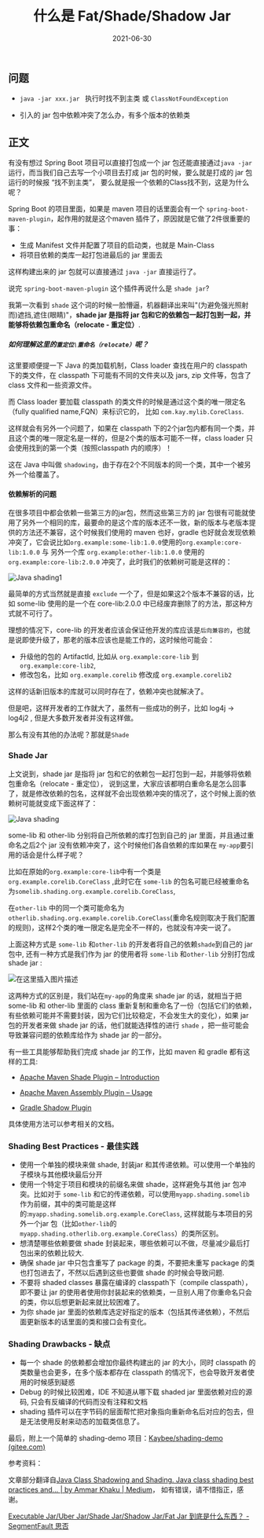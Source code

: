 ﻿---
title: 什么是 Fat/Shade/Shadow Jar
date: 2021-06-30
category:
 - 编程技术
tag:
 - 问题
 - Java
 - SHARE
---



## 问题

- `java -jar xxx.jar ` 执行时找不到主类 或 `ClassNotFoundException`

- 引入的 jar 包中依赖冲突了怎么办，有多个版本的依赖类

## 正文

有没有想过 Spring Boot 项目可以直接打包成一个 jar 包还能直接通过`java -jar`运行，而当我们自己去写一个小项目去打成 jar 包的时候，要么就是打成的 jar 包运行的时候报 “找不到主类”， 要么就是报一个依赖的Class找不到，这是为什么呢？

Spring Boot 的项目里面，如果是 maven 项目的话里面会有一个 `spring-boot-maven-plugin`，起作用的就是这个maven 插件了，原因就是它做了2件很重要的事：

- 生成 Manifest 文件并配置了项目的启动类，也就是 Main-Class
- 将项目依赖的类库一起打包进最后的 jar 里面去

这样构建出来的 jar 包就可以直接通过 `java -jar` 直接运行了。

说完 `spring-boot-maven-plugin` 这个插件再说什么是 `shade jar`?

我第一次看到 `shade` 这个词的时候一脸懵逼，机器翻译出来叫"(为避免强光照射而)遮挡,遮住(眼睛)"，**shade jar 是指将 jar 包和它的依赖包一起打包到一起，并能够将依赖包重命名（relocate - 重定位）**.

##### 如何理解这里的`重定位\重命名（relocate）`呢？

这里要顺便提一下 Java 的类加载机制，Class loader 查找在用户的 classpath 下的类文件，在 classpath 下可能有不同的文件夹以及 jars, zip 文件等，包含了 class 文件和一些资源文件。

而 Class loader 要加载 classpath 的类文件的时候是通过这个类的唯一限定名（fully qualified name,FQN）来标识它的， 比如 `com.kay.mylib.CoreClass`. 

这样就会有另外一个问题了，如果在 classpath 下的2个jar包内都有同一个类，并且这个类的唯一限定名是一样的，但是2个类的版本可能不一样，class loader 只会使用找到的第一个类（按照classpath 内的顺序）！

这在 Java 中叫做 `shadowing`，由于存在2个不同版本的同一个类，其中一个被另外一个给覆盖了。

#### 依赖解析的问题

在很多项目中都会依赖一些第三方的jar包，然而这些第三方的 jar 包很有可能就使用了另外一个相同的库，最要命的是这个库的版本还不一致，新的版本与老版本提供的方法还不兼容，这个时候我们使用的 maven 也好，gradle 也好就会发现依赖冲突了，它会说比如`org.example:some-lib:1.0.0`使用的`org.example:core-lib:1.0.0` 与 另外一个库 `org.example:other-lib:1.0.0` 使用的 `org.example:core-lib:2.0.0` 冲突了，此时我们的依赖树可能是这样的：



![Java shading1](https://img-blog.csdnimg.cn/img_convert/31e47f67540dca84cc76ce65f9b90de2.png)

最简单的方式当然就是直接 `exclude` 一个了，但是如果这2个版本不兼容的话，比如 some-lib 使用的是一个在 core-lib:2.0.0 中已经废弃删除了的方法，那这种方式就不可行了。

理想的情况下，core-lib 的开发者应该会保证他开发的库应该是`后向兼容的`，也就是说即使升级了，那老的版本应该也是能工作的，这时候他可能会：

- 升级他的包的 ArtifactId, 比如从 `org.example:core-lib` 到`org.example:core-lib2`,
- 修改包名，比如 `org.example.corelib` 修改成 `org.example.corelib2`

这样的话新旧版本的库就可以同时存在了，依赖冲突也就解决了。

但是吧，这样开发者的工作就大了，虽然有一些成功的例子，比如 log4j -> log4j2 , 但是大多数开发者并没有这样做。

那么有没有其他的办法呢？那就是`Shade`

### Shade Jar

上文说到，shade jar 是指将 jar 包和它的依赖包一起打包到一起，并能够将依赖包重命名（relocate - 重定位）， 说到这里，大家应该都明白重命名是怎么回事了，就是修改依赖的包名，这样就不会出现依赖冲突的情况了，这个时候上面的依赖树可能就变成下面这样了：

![Java shading](https://img-blog.csdnimg.cn/img_convert/1f02727f93706848e0ef80b9e45431dc.png)

some-lib 和 other-lib 分别将自己所依赖的库打包到自己的 jar 里面，并且通过重命名之后2个 jar 没有依赖冲突了，这个时候他们各自依赖的库如果在 `my-app`要引用的话会是什么样子呢？

比如在原始的`org.example:core-lib`中有一个类是`org.example.corelib.CoreClass` ,此时它在 `some-lib` 的包名可能已经被重命名为`somelib.shading.org.example.corelib.CoreClass`,

在`other-lib` 中的同一个类可能命名为`otherlib.shading.org.example.corelib.CoreClass`(重命名规则取决于我们配置的规则)，这样2个类的唯一限定名是完全不一样的，也就没有冲突一说了。

上面这种方式是 `some-lib` 和`other-lib` 的开发者将自己的依赖`shade`到自己的 jar 包中,  还有一种方式是我们作为 jar 的使用者将 `some-lib` 和`other-lib` 分别打包成 shade jar :

![在这里插入图片描述](https://img-blog.csdnimg.cn/20210630211743647.png?x-oss-process=image/watermark,type_ZmFuZ3poZW5naGVpdGk,shadow_10,text_aHR0cHM6Ly9ibG9nLmNzZG4ubmV0L3NpbmF0XzI1Mjk1NjEx,size_16,color_FFFFFF,t_70#pic_center)


这两种方式的区别是，我们站在`my-app`的角度来 shade jar 的话，就相当于把 some-lib 和 other-lib 里面的 class 重新复制和重命名了一份（包括它们的依赖，有些依赖可能并不需要封装，因为它们比较稳定，不会发生大的变化），如果 jar 包的开发者来做 shade jar 的话，他们就能选择性的进行 `shade` ，把一些可能会导致兼容问题的依赖库给作为 shade jar 的一部分。

有一些工具能够帮助我们完成 shade jar 的工作，比如 maven 和 gradle 都有这样的工具:

- [Apache Maven Shade Plugin – Introduction](https://maven.apache.org/plugins/maven-shade-plugin/)

- [Apache Maven Assembly Plugin – Usage](https://maven.apache.org/plugins/maven-assembly-plugin/usage.html)
- [Gradle Shadow Plugin](https://imperceptiblethoughts.com/shadow/getting-started/)

具体使用方法可以参考相关的文档。

### Shading Best Practices - 最佳实践

- 使用一个单独的模块来做 shade, 封装jar 和其传递依赖。可以使用一个单独的子模块与其他模块最后分开
- 使用一个特定于项目和模块的前缀名来做 shade，这样避免与其他 jar 包冲突。比如对于 `some-lib` 和它的传递依赖，可以使用`myapp.shading.somelib` 作为前缀，其中的类可能是这样的:`myapp.shading.somelib.org.example.CoreClass`, 这样就能与本项目的另外一个jar 包（比如`other-lib`的`myapp.shading.otherlib.org.example.CoreClass`）的类所区别。
- 想清楚哪些依赖要做 shade 封装起来，哪些依赖可以不做，尽量减少最后打包出来的依赖比较大.
- 确保 shade jar 中只包含重写了 package 的类，不要把未重写 package 的类也打包进去了，不然以后遇到这些也要做 shade 的时候会导致问题.
- 不要将 shaded  classes 暴露在编译的 classpath下（compile classpath），即不要让 jar 的使用者使用你封装起来的依赖类，一旦别人用了你重命名只会的类，你以后想更新起来就比较困难了。
- 为你 shade jar 里面的依赖库选定好指定的版本（包括其传递依赖），不然后面更新版本的话里面的类和接口会有变化。

### Shading Drawbacks - 缺点

- 每一个 shade 的依赖都会增加你最终构建出的 jar 的大小，同时 classpath 的类数量也会更多，在多个版本都存在 classpath 的情况下，也会导致开发者使用的时候感到疑惑
- Debug 的时候比较困难，IDE 不知道从哪下载 shaded jar 里面依赖对应的源码, 只会有反编译的代码而没有注释和文档
- shading 插件可以在字节码的层面帮忙把对象指向重新命名后对应的包去，但是无法使用反射来动态的加载类信息了。

最后，附上一个简单的 shading-demo 项目：[Kaybee/shading-demo (gitee.com)](https://gitee.com/kaybee/shading-demo)



参考资料：

文章部分翻译自[Java Class Shadowing and Shading. Java class shading best practices and… | by Ammar Khaku | Medium](https://medium.com/@akhaku/java-class-shadowing-and-shading-9439b0eacb13)， 如有错误，请不惜指正，感谢。

[Executable Jar/Uber Jar/Shade Jar/Shadow Jar/Fat Jar 到底是什么东西？ - SegmentFault 思否](https://segmentfault.com/a/1190000039149043)


